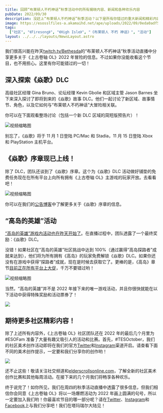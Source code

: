 ```yaml
---
title: 回顾“布莱顿人不朽神话”秋季活动中的所有揭晓内容、新闻和各种欢乐内容
pubDate: 2022/09/30
description: 没赶上“布莱顿人不朽神话”秋季活动？以下是所有你错过的重大新闻和精彩内容！
image: https://esosslfiles-a.akamaihd.net/ape/uploads/2022/09/0eda0adf5e7e9e07869fdaa2d4e3ffce.jpg
tags:
  ["社区", "《Firesong》", "《High Isle》", "《布莱顿人 不朽 神话》", "活动"]
layout: ../../../layouts/NewsLayout.astro
---
```


我们很高兴能在昨天[twitch.tv/Bethesda](https://www.twitch.tv/bethesda)的“布莱顿人不朽神话”秋季活动直播中分享更多关于《上古卷轴
OL》2022 年冒险的信息。不过如果你没能收看这个节目，也不用担心。这里有你可能错过的一切！

## 深入探索《焱歌》DLC

高级社区经理 Gina Bruno、论坛经理 Kevin Gbolie 和区域主管 Jason Barnes 坐下来深入探讨了即将到来的《焱歌》故事
DLC。他们一起讨论了新区域、故事情节、角色，以及它如何与“布莱顿人不朽神话”大冒险相关联。

你可以在下面观看整场讨论（包括一个新 DLC 区域的简短版预告片）！

![视频缩略图](https://i.ytimg.com/vi/jmitoe9EIJQ/maxresdefault.jpg)

别忘了，《焱歌》将于 11 月 1 日登陆 PC/Mac 和 Stadia，11 月 15 日登陆 Xbox 和 PlayStation 主机平台。

## 《焱歌》序章现已上线！

除了 DLC，团队还谈到了《焱歌》序章。这个为《焱歌》DLC 活动做好铺垫的免费任务现在在所有平台上向所有拥有《上古卷轴
OL》主游戏的玩家开放。去看看吧！

![视频缩略图](https://i.ytimg.com/vi/Hw_S7V14LWo/maxresdefault.jpg)

你可以在我们的[公告博客](/news/post/62839)中了解更多关于《焱歌》序章的信息。

## “高岛的英雄”活动

[“高岛的英雄”游戏内活动也在昨天开始了](https://www.elderscrollsonline.com/cn/heroesofhighisle)。在直播过程中，团队透露了一个最终奖励：《焱歌》DLC。

没错！如果社区在“高岛的英雄”社区挑战中达到
100%（通过赢得“高岛探路者”成就来达到），他们将为所有拥有《高岛》的玩家免费解锁《焱歌》DLC。如果你还没有在游戏中获得“探路者”成就，现在是时候去获取它了。更棒的是，《高岛》章节[目前正在所有平台上大促](/news/post/62925)，千万不要错过哟！

![视频缩略图](https://i.ytimg.com/vi/tVyDZHLu1KE/maxresdefault.jpg)

当然，“高岛的英雄”并不是 2022 年接下来的唯一游戏活动，并且你很快就能在以下活动中获得特殊奖励和活动票券了！

![](https://esosslfiles-a.akamaihd.net/ape/uploads/2022/09/6fe6d4d584291436d6400d6f184bb480.jpg)

## 期待更多社区精彩内容！

除了上述所有内容外，《上古卷轴 OL》社区团队还在 2022 年的最后几个月里为#ESOFam
准备了大量有趣又吸引人的活动和比赛。首先，#TESOctober，我们的社区美术创作活动即将在我们的官方[Twitter](https://twitter.com/TESOnline)和[Instagram](https://www.instagram.com/elderscrollsonline/)渠道开启。请查看下面不同的美术创作提示，一定要和我们分享你的创作哟！

![](https://esosslfiles-a.akamaihd.net/ape/uploads/2022/09/ef950c2e7cdfb7fb384a4dccccb98504.jpg)

还不止这些！敬请关注社交频道和[elderscrollsonline.com](https://www.elderscrollsonline.com/)，了解全新的社区美术创作比赛和其他每周活动。在接下来的几个月我们将畅享各种欢乐。

终于说完了！如你所见，我们在周四的秋季活动直播中透露了很多信息，但我们相信你会同意《上古卷轴 OL》将以一场爆燃活动为 2022
年画上圆满的句号，所以一定要加入我们哟！你最喜欢节目的哪一部分呢？请在[Twitter](https://twitter.com/TESOnline)、[Instagram](https://www.instagram.com/elderscrollsonline/)和[Facebook](https://www.facebook.com/elderscrollsonline)上与我们分享吧！我们在塔玛瑞尔大陆见！
